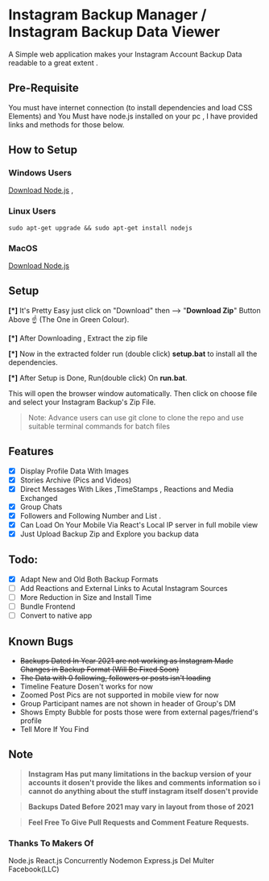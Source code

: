 # Instagram Backup Manager / Instagram Backup Data Viewer
 A Simple web application makes your Instagram Account Backup Data readable to a great extent .  

## Pre-Requisite
You must have internet connection (to install dependencies and load CSS Elements) and You Must have node.js installed on your pc , 
I have provided links and methods for those below.

## How to Setup

### Windows Users
[Download Node.js](https://nodejs.org/en/download/) ,

### Linux Users 
`sudo apt-get upgrade && sudo apt-get install nodejs`

### MacOS 
[Download Node.js](https://nodejs.org/en/download/)


## Setup 
**[*]** It's Pretty Easy just click on "Download" then --> "**Download Zip**" Button Above ☝️ (The One in Green Colour).

**[*]** After Downloading , Extract the zip file  

**[*]** Now in the extracted folder run (double click) **setup.bat** to install all the dependencies.

**[*]** After Setup is Done, Run(double click) On **run.bat**.

 This will open the browser window automatically. Then click on choose file and select your Instagram Backup's Zip File.

 >Note: Advance users can use git clone to clone the repo and use suitable terminal commands for batch files
 
 ## Features
- [X] Display Profile Data With Images
- [X] Stories Archive (Pics and Videos)
- [X] Direct Messages With Likes ,TimeStamps , Reactions and Media Exchanged
- [X] Group Chats 
- [X] Followers and Following Number and List .
- [X] Can Load On Your Mobile Via React's Local IP server in full mobile view 
- [X] Just Upload Backup Zip and Explore you backup data

## Todo:
- [X] Adapt New and Old Both Backup Formats
- [ ] Add Reactions and External Links to Acutal Instagram Sources
- [ ] More Reduction in Size and Install Time
- [ ] Bundle Frontend
- [ ] Convert to native app 

## Known Bugs
- ~~Backups Dated In Year 2021 are not working as Instagram Made Changes in Backup Format (Will Be Fixed Soon)~~
- ~~The Data with 0 following, followers or posts isn't loading~~
- Timeline Feature Dosen't works for now
- Zoomed Post Pics are not supported in mobile view for now 
- Group Participant names are not shown in header of Group's DM
- Shows Empty Bubble for posts those were from external pages/friend's profile
- Tell More If You Find 

## Note

> **Instagram Has put many limitations in the backup version of your accounts it dosen't provide the likes and comments information
so i cannot do anything about the stuff instagram itself dosen't provide** 

> **Backups Dated Before 2021 may vary in layout from those of 2021**

>  **Feel Free To Give Pull Requests and Comment Feature Requests.**
 
 ### Thanks To Makers Of
 Node.js React.js Concurrently Nodemon Express.js Del Multer Facebook(LLC)
 
